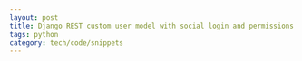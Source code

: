 ```yaml
---
layout: post
title: Django REST custom user model with social login and permissions 
tags: python
category: tech/code/snippets
---
```


<script src="https://gist.github.com/selimslab/5e93166967d0ceeaf489e6a526c83ac9.js"></script>